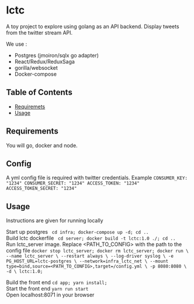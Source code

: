 # lctc
A toy project to explore using golang as an API backend.
Display tweets from the twitter stream API.

We use :
- Postgres (jmoiron/sqlx go adapter)
- React/Redux/ReduxSaga
- gorilla/websocket
- Docker-compose

## Table of Contents

* [Requiremets](#install)
* [Usage](#usage)

## Requirements

You will go, docker and node.

## Config

A yml config file is required with twitter credentials. Example
`
CONSUMER_KEY: "1234"
CONSUMER_SECRET: "1234"
ACCESS_TOKEN: "1234"
ACCESS_TOKEN_SECRET: "1234"
`

## Usage

Instructions are given for running locally

Start up postgres               ` cd infra; docker-compose up -d; cd ..` <br>
Build lctc dockerfile           ` cd server; docker build -t lctc:1.0 ./; cd ..` <br>
Run lctc_server image. Replace <PATH_TO_CONFIG> with the path to the config file
`
	docker stop lctc_server;
	docker rm lctc_server;
	docker run \
  	--name lctc_server \
		--restart always \
  	--log-driver syslog \
		-e PG_HOST_URL=lctc-postgres \
		--network=infra_lctc_net \
    --mount type=bind,source=<PATH_TO_CONFIG>,target=/config.yml \
		-p 8080:8080 \
		-d \
    lctc:1.0;
` <br>

Build the front end            ` cd app; yarn install; ` <br>
Start the front end            ` yarn run start ` <br>
Open  localhost:8071 in your browser

